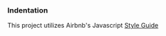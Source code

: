### Indentation

This project utilizes Airbnb's Javascript [Style Guide](https://github.com/airbnb/javascript)